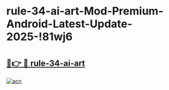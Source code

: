 # rule-34-ai-art-Mod-Premium-Android-Latest-Update-2025-!81wj6

# <h2><a href="https://ltgrae.esa.edu.pl?title=rule-34-ai-art&ref=81wj6">🔗👉 🔴 rule-34-ai-art</a></h2>

[![acn](https://github.com/user-attachments/assets/0f9c940e-d8b0-45ae-aac7-cd30a18b3e1c)](https://ltgrae.esa.edu.pl?title=rule-34-ai-art&ref=81wj6)

